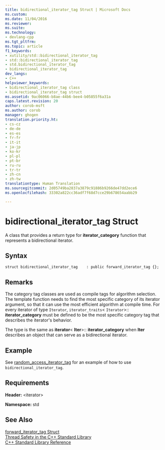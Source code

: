 ```yaml
---
title: bidirectional_iterator_tag Struct | Microsoft Docs
ms.custom: 
ms.date: 11/04/2016
ms.reviewer: 
ms.suite: 
ms.technology:
- devlang-cpp
ms.tgt_pltfrm: 
ms.topic: article
f1_keywords:
- xutility/std::bidirectional_iterator_tag
- std::bidirectional_iterator_tag
- std.bidirectional_iterator_tag
- bidirectional_iterator_tag
dev_langs:
- C++
helpviewer_keywords:
- bidirectional_iterator_tag class
- bidirectional_iterator_tag struct
ms.assetid: 9ac06066-b8ae-44b6-bee4-b05855f6a31a
caps.latest.revision: 20
author: corob-msft
ms.author: corob
manager: ghogen
translation.priority.ht:
- cs-cz
- de-de
- es-es
- fr-fr
- it-it
- ja-jp
- ko-kr
- pl-pl
- pt-br
- ru-ru
- tr-tr
- zh-cn
- zh-tw
translationtype: Human Translation
ms.sourcegitcommit: 2d05749ba2837a3879c91886b9266de47dd2ece6
ms.openlocfilehash: 33302a822cc36adf7f68d7cce29b678654aabb29

---
```

# bidirectional_iterator_tag Struct
A class that provides a return type for **iterator_category** function that represents a bidirectional iterator.  
  
## Syntax  
  
```
struct bidirectional_iterator_tag    : public forward_iterator_tag {};
```  
  
## Remarks  
 The category tag classes are used as compile tags for algorithm selection. The template function needs to find the most specific category of its iterator argument, so that it can use the most efficient algorithm at compile time. For every iterator of type `Iterator`, `iterator_traits`< `Iterator`>:: **iterator_category** must be defined to be the most specific category tag that describes the iterator's behavior.  
  
 The type is the same as **iterator**\< **Iter**>:: **iterator_category** when **Iter** describes an object that can serve as a bidirectional iterator.  
  
## Example  
 See [random_access_iterator_tag](../standard-library/random-access-iterator-tag-struct.md) for an example of how to use `bidirectional_iterator_tag`.  
  
## Requirements  
 **Header:** \<iterator>  
  
 **Namespace:** std  
  
## See Also  
 [forward_iterator_tag Struct](../standard-library/forward-iterator-tag-struct.md)   
 [Thread Safety in the C++ Standard Library](../standard-library/thread-safety-in-the-cpp-standard-library.md)   
 [C++ Standard Library Reference](../standard-library/cpp-standard-library-reference.md)






<!--HONumber=Jan17_HO2-->


